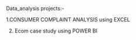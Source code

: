 Data_analysis projects:-

1.CONSUMER COMPLAINT ANALYSIS using EXCEL

2. Ecom case study using POWER BI

